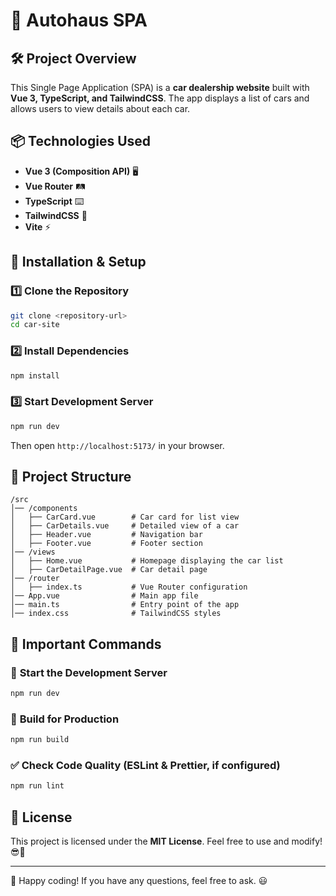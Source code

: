 # 🚗 Autohaus SPA

## 🛠️ Project Overview

This Single Page Application (SPA) is a **car dealership website** built with **Vue 3, TypeScript, and TailwindCSS**. The app displays a list of cars and allows users to view details about each car.

## 📦 Technologies Used

- **Vue 3 (Composition API)** 🖥️
- **Vue Router** 🛤️
- **TypeScript** ⌨️
- **TailwindCSS** 🎨
- **Vite** ⚡

## 🚀 Installation & Setup

### 1️⃣ **Clone the Repository**

```sh
git clone <repository-url>
cd car-site
```

### 2️⃣ **Install Dependencies**

```sh
npm install
```

### 3️⃣ **Start Development Server**

```sh
npm run dev
```

Then open `http://localhost:5173/` in your browser.

## 📂 Project Structure

```
/src
│── /components
│   ├── CarCard.vue        # Car card for list view
│   ├── CarDetails.vue     # Detailed view of a car
│   ├── Header.vue         # Navigation bar
│   ├── Footer.vue         # Footer section
│── /views
│   ├── Home.vue           # Homepage displaying the car list
│   ├── CarDetailPage.vue  # Car detail page
│── /router
│   ├── index.ts           # Vue Router configuration
│── App.vue                # Main app file
│── main.ts                # Entry point of the app
│── index.css              # TailwindCSS styles
```

## 📌 Important Commands

### 🔄 **Start the Development Server**

```sh
npm run dev
```

### 🔧 **Build for Production**

```sh
npm run build
```

### ✅ **Check Code Quality (ESLint & Prettier, if configured)**

```sh
npm run lint
```

## 📜 License

This project is licensed under the **MIT License**. Feel free to use and modify! 😎🚀

---

🎯 Happy coding! If you have any questions, feel free to ask. 😃
